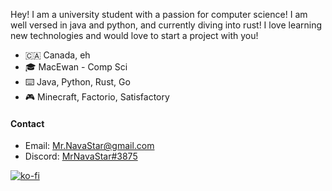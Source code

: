 Hey! I am a university student with a passion for computer science! 
I am well versed in java and python, and currently diving into rust! I love learning new technologies and would love to start a project with you!

- 🇨🇦 Canada, eh
- 🎓 MacEwan - Comp Sci
- ⌨️ Java, Python, Rust, Go
- 🎮 Minecraft, Factorio, Satisfactory

#### Contact
- Email: Mr.NavaStar@gmail.com
- Discord: [MrNavaStar#3875]()

[![ko-fi](https://ko-fi.com/img/githubbutton_sm.svg)](https://ko-fi.com/G2G4DZF4D)
